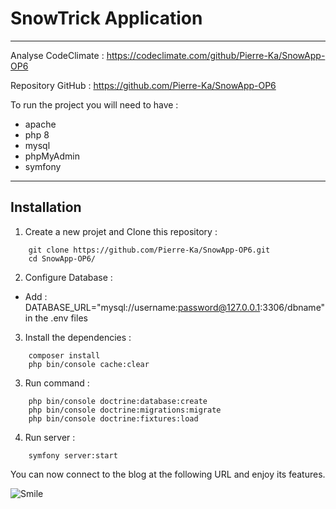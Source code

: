 # SnowTrick Application
***
Analyse CodeClimate :
https://codeclimate.com/github/Pierre-Ka/SnowApp-OP6

Repository GitHub :
https://github.com/Pierre-Ka/SnowApp-OP6

To run the project you will need to have :
* apache
* php 8
* mysql
* phpMyAdmin
* symfony
***
## Installation
1. Create a new projet and Clone this repository :
```
    git clone https://github.com/Pierre-Ka/SnowApp-OP6.git
    cd SnowApp-OP6/
```
2. Configure Database : 
* Add : DATABASE_URL="mysql://username:password@127.0.0.1:3306/dbname" in the .env files
3. Install the dependencies :
```
    composer install
    php bin/console cache:clear
```
3. Run command :
```
    php bin/console doctrine:database:create
    php bin/console doctrine:migrations:migrate
    php bin/console doctrine:fixtures:load
```
4. Run server :
```
    symfony server:start
```

You can now connect to the blog at the following URL and enjoy its features.

![Smile](https://www.freepngimg.com/download/face/73751-emoticon-smiley-face-wink-mouth-smile.png)
